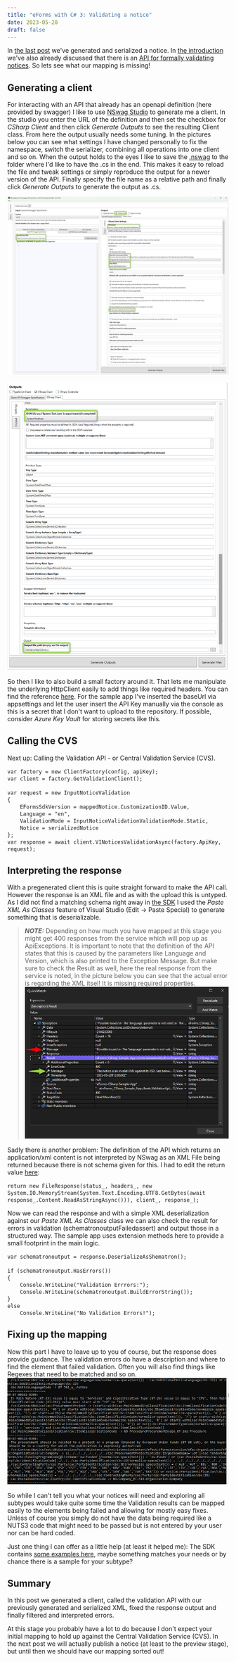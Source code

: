 ```yaml
---
title: "eForms with C# 3: Validating a notice"
date: 2023-05-28
draft: false
---
```


In [the last post](/post/eForms-scharp/generating) we've generated and serialized a notice. In [the introduction](/post/eForms-scharp/introduction) we've also already discussed that there is an [API for formally validating notices](https://cvs.preview.ted.europa.eu/swagger-ui/index.html). So lets see what our mapping is missing!

## Generating a client
For interacting with an API that already has an openapi definition (here provided by swagger) I like to use [NSwag Studio](https://github.com/RicoSuter/NSwag) to generate me a client. In the studio you enter the URL of the definition and then set the checkbox for _CSharp Client_ and then click _Generate Outputs_ to see the resulting Client class. From here the output usually needs some tuning. In the pictures below you can see what settings I have changed personally to fix the namespace, switch the serializer, combining all operations into one client and so on. When the output holds to the eyes I like to save the [.nswag](https://github.com/Kunter-Bunt/eForms-CSharp-Sample/blob/main/eForms-CSharp-Sample-App/clients/ValidationApi.nswag) to the folder where I'd like to have the .cs in the end. This makes it easy to reload the file and tweak settings or simply reproduce the output for a newer version of the API. Finally specify the file name as a relative path and finally click _Generate Outputs_ to generate the output as .cs.

![The upper part of the configuration in NSwag Studio.](UpperConfig.png)

![The lower part of the configuration in NSwag Studio, including the output file path.](LowerConfig.png)

So then I like to also build a small factory around it. That lets me manipulate the underlying HttpClient easily to add things like required headers. You can find the reference [here](https://github.com/Kunter-Bunt/eForms-CSharp-Sample/blob/main/eForms-CSharp-Sample-App/client/ClientFactory.cs). For the sample app I've inserted the baseUrl via appsettings and let the user insert the API Key manually via the console as this is a secret that I don't want to upload to the repository. If possible, consider _Azure Key Vault_ for storing secrets like this.

## Calling the CVS
Next up: Calling the Validation API - or Central Validation Service (CVS). 
```
var factory = new ClientFactory(config, apiKey);
var client = factory.GetValidationClient();

var request = new InputNoticeValidation
{
    EFormsSdkVersion = mappedNotice.CustomizationID.Value,
    Language = "en",
    ValidationMode = InputNoticeValidationValidationMode.Static,
    Notice = serializedNotice
};
var response = await client.V1NoticesValidationAsync(factory.ApiKey, request);
```

## Interpreting the response
With a pregenerated client this is quite straight forward to make the API call. However the response is an XML file and as with the upload this is untyped. As I did not find a matching schema right away in [the SDK](https://github.com/OP-TED/eForms-SDK) I used the _Paste XML As Classes_ feature of Visual Studio (Edit -> Paste Special) to generate something that is deserializable. 

> **_NOTE:_**  Depending on how much you have mapped at this stage you might get 400 responses from the service which will pop up as ApiExceptions. It is important to note that the definition of the API states that this is caused by the parameters like Language and Version, which is also printed to the Exception Message. But make sure to check the Result as well, here the real response from the service is noted, in the picture below you can see that the actual error is regarding the XML itsel! It is missing required properties. ![The actual response from the service is in the Result, not the Message](400Error.png)

Sadly there is another problem: The definition of the API which returns an application/xml content is not interpreted by NSwag as an XML File being returned because there is not schema given for this. I had to edit the return value [here](https://github.com/Kunter-Bunt/eForms-CSharp-Sample/blob/main/eForms-CSharp-Sample-App/clients/ValidationClient.cs#LL193C34-L193C34):
```
return new FileResponse(status_, headers_, new System.IO.MemoryStream(System.Text.Encoding.UTF8.GetBytes(await response_.Content.ReadAsStringAsync())), client_, response_);
```
Now we can read the response and with a simple XML deserialization against our _Paste XML As Classes_ class we can also check the result for errors in validation (schematronoutputFailedassert) and output those in a structured way. The sample app uses extension methods here to provide a small footprint in the main logic.
```
var schematronoutput = response.DeserializeAsShematron();

if (schematronoutput.HasErrors())
{
    Console.WriteLine("Validation Errrors:");
    Console.WriteLine(schematronoutput.BuildErrorString());
}
else
    Console.WriteLine("No Validation Errors!");
```

## Fixing up the mapping
Now this part I have to leave up to you of course, but the response does provide guidance. The validation errors do have a description and where to find the element that failed validation. Often you will also find things like Regexes that need to be matched and so on. 
![The validation errors do provide a description as well as XPaths.](200Response.png)

So while I can't tell you what your notices will need and exploring all subtypes would take quite some time the Validation results can be mapped easily to the elements being failed and allowing for mostly easy fixes. Unless of course you simply do not have the data being required like a NUTS3 code that might need to be passed but is not entered by your user nor can be hard coded. 

Just one thing I can offer as a little help (at least it helped me): The SDK contains [some examples here](https://github.com/OP-TED/eForms-SDK/tree/develop/examples), maybe something matches your needs or by chance there is a sample for your subtype?

## Summary
In this post we generated a client, called the validation API with our previously generated and serialized XML, fixed the response output and finally filtered and interpreted errors.

At this stage you probably have a lot to do because I don't expect your initial mapping to hold up against the Central Validation Service (CVS). In the next post we will actually publish a notice (at least to the preview stage), but until then we should have our mapping sorted out! 